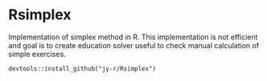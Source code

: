 # Rsimplex
Implementation of simplex method in R. This implementation is not efficient and goal is to create education solver useful to check manual calculation of simple exercises.  
```
devtools::install_github("jy-r/Rsimplex")
```
